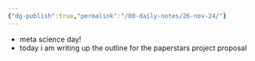 ```yaml
---
{"dg-publish":true,"permalink":"/00-daily-notes/26-nov-24/"}
---
```


- meta science day!
- today i am writing up the outline for the paperstars project proposal


